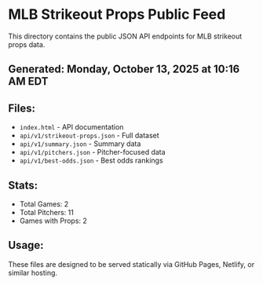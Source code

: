 # MLB Strikeout Props Public Feed

This directory contains the public JSON API endpoints for MLB strikeout props data.

## Generated: Monday, October 13, 2025 at 10:16 AM EDT

## Files:
- `index.html` - API documentation
- `api/v1/strikeout-props.json` - Full dataset
- `api/v1/summary.json` - Summary data
- `api/v1/pitchers.json` - Pitcher-focused data  
- `api/v1/best-odds.json` - Best odds rankings

## Stats:
- Total Games: 2
- Total Pitchers: 11
- Games with Props: 2

## Usage:
These files are designed to be served statically via GitHub Pages, Netlify, or similar hosting.
